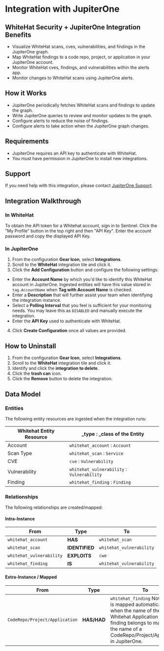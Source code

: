 # Integration with JupiterOne

## WhiteHat Security + JupiterOne Integration Benefits

- Visualize WhiteHat scans, cves, vulnerabilities, and findings in the
  JupiterOne graph.
- Map WhiteHat findings to a code repo, project, or application in your
  JupiterOne account.
- Monitor WhiteHat cves, findings, and vulnerabilities within the alerts app.
- Monitor changes to WhiteHat scans using JupiterOne alerts.

## How it Works

- JupiterOne periodically fetches WhiteHat scans and findings to update the
  graph.
- Write JupiterOne queries to review and monitor updates to the graph.
- Configure alerts to reduce the noise of findings.
- Configure alerts to take action when the JupiterOne graph changes.

## Requirements

- JupiterOne requires an API key to authenticate with WhiteHat.
- You must have permission in JupiterOne to install new integrations.

## Support

If you need help with this integration, please contact
[JupiterOne Support](https://support.jupiterone.io).

## Integration Walkthrough

### In WhiteHat

To obtain the API token for a Whitehat account, sign in to Sentinel. Click the
"My Profile" button in the top right and then "API Key". Enter the account
password and copy the displayed API Key.

### In JupiterOne

1. From the configuration **Gear Icon**, select **Integrations**.
2. Scroll to the **WhiteHat** integration tile and click it.
3. Click the **Add Configuration** button and configure the following settings:

- Enter the **Account Name** by which you'd like to identify this WhiteHat
  account in JupiterOne. Ingested entities will have this value stored in
  `tag.AccountName` when **Tag with Account Name** is checked.
- Enter a **Description** that will further assist your team when identifying
  the integration instance.
- Select a **Polling Interval** that you feel is sufficient for your monitoring
  needs. You may leave this as `DISABLED` and manually execute the integration.
- Enter the **API Key** used to authenticate with WhiteHat.

4. Click **Create Configuration** once all values are provided.

## How to Uninstall

1. From the configuration **Gear Icon**, select **Integrations**.
2. Scroll to the **WhiteHat** integration tile and click it.
3. Identify and click the **integration to delete**.
4. Click the **trash can** icon.
5. Click the **Remove** button to delete the integration.

## Data Model

### Entities

The following entity resources are ingested when the integration runs:

| Whitehat Entity Resource | \_type : \_class of the Entity             |
| ------------------------ | ------------------------------------------ |
| Account                  | `whitehat_account` : `Account`             |
| Scan Type                | `whitehat_scan` : `Service`                |
| CVE                      | `cve` : `Vulnerability`                    |
| Vulnerability            | `whitehat_vulnerability` : `Vulnerability` |
| Finding                  | `whitehat_finding` : `Finding`             |

### Relationships

The following relationships are created/mapped:

#### Intra-Instance

| From                     | Type           | To                       |
| ------------------------ | -------------- | ------------------------ |
| `whitehat_account`       | **HAS**        | `whitehat_scan`          |
| `whitehat_scan`          | **IDENTIFIED** | `whitehat_vulnerability` |
| `whitehat_vulnerability` | **EXPLOITS**   | `cwe`                    |
| `whitehat_finding`       | **IS**         | `whitehat_vulnerability` |

#### Extra-Instance / Mapped

| From                           | Type        | To                                                                                                                                                                                            |
| ------------------------------ | ----------- | --------------------------------------------------------------------------------------------------------------------------------------------------------------------------------------------- |
| `CodeRepo/Project/Application` | **HAS/HAD** | `whitehat_finding` Note: This is mapped automatically only when the name of the Whitehat Application the finding belongs to matches the name of a CodeRepo/Project/Application in JupiterOne. |
